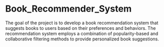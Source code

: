 # Book_Recommender_System
The goal of the project is to develop a book recommendation system that suggests books to users based on their preferences and behaviors. The recommendation system employs a combination of popularity-based and collaborative filtering methods to provide personalized book suggestions.
